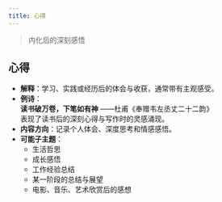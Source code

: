 ```yaml
---
title: 心得
---
```


> 内化后的深刻感悟

## **心得**  
   - **解释**：学习、实践或经历后的体会与收获，通常带有主观感受。  
   - **例诗**：  
     **读书破万卷，下笔如有神** ——杜甫《奉赠韦左丞丈二十二韵》  
     表现了读书后的深刻心得与写作时的灵感涌现。  
   - **内容方向**：记录个人体会、深度思考和情感感悟。  
   - **可能子主题**：  
     - 生活哲思  
     - 成长感悟  
     - 工作经验总结  
     - 某一阶段的总结与展望  
     - 电影、音乐、艺术欣赏后的感想  